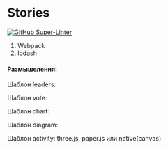 # Stories
[![GitHub Super-Linter](https://github.com/nvuillam/npm-groovy-lint/workflows/Lint%20Code%20Base/badge.svg)](https://github.com/marketplace/actions/super-linter)
1. Webpack
2. lodash

#### Размышеления:
Шаблон leaders:

Шаблон vote:

Шаблон chart:

Шаблон diagram:

Шаблон activity:
three.js, paper.js или native(canvas)

